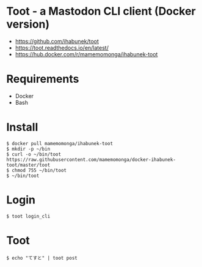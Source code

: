 # Toot - a Mastodon CLI client (Docker version)

* https://github.com/ihabunek/toot
* https://toot.readthedocs.io/en/latest/
* https://hub.docker.com/r/mamemomonga/ihabunek-toot

# Requirements

* Docker
* Bash

# Install

	$ docker pull mamemomonga/ihabunek-toot
	$ mkdir -p ~/bin
	$ curl -o ~/bin/toot https://raw.githubusercontent.com/mamemomonga/docker-ihabunek-toot/master/toot
	$ chmod 755 ~/bin/toot 
	$ ~/bin/toot

# Login

	$ toot login_cli

# Toot

	$ echo "てすと" | toot post

